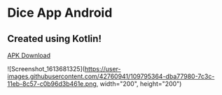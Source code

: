 # Dice App Android
## Created using Kotlin!

[APK Download](https://drive.google.com/file/d/156UssIcB0AY2gFCi3QYjlLUW3eGLHUV-/view?usp=sharing)

![Screenshot_1613681325](https://user-images.githubusercontent.com/42760941/109795364-dba77980-7c3c-11eb-8c57-c0b96d3b461e.png, width="200", height="200")
